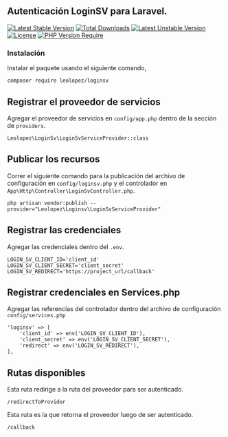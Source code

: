 ## Autenticación LoginSV para Laravel.
[![Latest Stable Version](http://poser.pugx.org/leolopez/loginsv/v)](https://packagist.org/packages/leolopez/loginsv) 
[![Total Downloads](http://poser.pugx.org/leolopez/loginsv/downloads)](https://packagist.org/packages/leolopez/loginsv) 
[![Latest Unstable Version](http://poser.pugx.org/leolopez/loginsv/v/unstable)](https://packagist.org/packages/leolopez/loginsv) 
[![License](http://poser.pugx.org/leolopez/loginsv/license)](https://packagist.org/packages/leolopez/loginsv) 
[![PHP Version Require](http://poser.pugx.org/leolopez/loginsv/require/php)](https://packagist.org/packages/leolopez/loginsv)

### Instalación

Instalar el paquete usando el siguiente comando,

    composer require leolopez/loginsv
    
## Registrar el proveedor de servicios

Agregar el proveedor de servicios en `config/app.php` dentro de la sección de `providers`.
    
    Leolopez\LoginSv\LoginSvServiceProvider::class

## Publicar los recursos

Correr el siguiente comando para la publicación del archivo de configuración en `config/loginsv.php` y el controlador
en `App\Http\Controller\LoginSvController.php`.

    php artisan vendor:publish --provider="Leolopez\Loginsv\LoginSvServiceProvider"
    
## Registrar las credenciales

Agregar las credenciales dentro del `.env`.

    LOGIN_SV_CLIENT_ID='client_id'
    LOGIN_SV_CLIENT_SECRET='client_secret'
    LOGIN_SV_REDIRECT='https://project_url/callback'
    
## Registrar credenciales en Services.php

Agregar las referencias del controlador dentro del archivo de configuración `config/services.php`

    'loginsv' => [
        'client_id' => env('LOGIN_SV_CLIENT_ID'),
        'client_secret' => env('LOGIN_SV_CLIENT_SECRET'),
        'redirect' => env('LOGIN_SV_REDIRECT'),
    ],
    
## Rutas disponibles

Esta ruta redirige a la ruta del proveedor para ser autenticado.
    
    /redirectToProvider
    
Esta ruta es la que retorna el proveedor luego de ser autenticado.

    /callback

